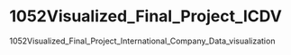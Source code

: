 # 1052Visualized_Final_Project_ICDV
1052Visualized_Final_Project_International_Company_Data_visualization
